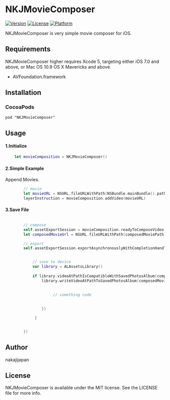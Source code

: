 # NKJMovieComposer

[![Version](https://img.shields.io/cocoapods/v/NKJMovieComposer.svg?style=flat)](http://cocoadocs.org/docsets/NKJMovieComposer)
[![License](https://img.shields.io/cocoapods/l/NKJMovieComposer.svg?style=flat)](http://cocoadocs.org/docsets/NKJMovieComposer)
[![Platform](https://img.shields.io/cocoapods/p/NKJMovieComposer.svg?style=flat)](http://cocoadocs.org/docsets/NKJMovieComposer)

NKJMovieComposer is very simple movie composer for iOS.

## Requirements

NKJMovieComposer higher requires Xcode 5, targeting either iOS 7.0 and above, or Mac OS 10.9 OS X Mavericks and above.

* AVFoundation.framework

## Installation

### CocoaPods

```
pod "NKJMovieComposer"
```

## Usage

#### 1.Initialize

```swift
    let movieComposition = NKJMovieComposer()
```

#### 2.Simple Example

Append Movies.

```swift
        // movie
        let movieURL = NSURL.fileURLWithPath(NSBundle.mainBundle().pathForResource("movie001", ofType: "mov"))
        layerInstruction = movieComposition.addVideo(movieURL)
```


#### 3.Save File


```swift

        // compose
        self.assetExportSession = movieComposition.readyToComposeVideo(composedMoviePath)
        let composedMovieUrl = NSURL.fileURLWithPath(composedMoviePath)

        // export
        self.assetExportSession.exportAsynchronouslyWithCompletionHandler({() -> Void in


            // save to device
            var library = ALAssetsLibrary()
            
            if library.videoAtPathIsCompatibleWithSavedPhotosAlbum(composedMovieUrl) {
                library.writeVideoAtPathToSavedPhotosAlbum(composedMovieUrl, completionBlock: {(assetURL, assetError) -> Void in

                    
                     // something code
                    
                    
                })

             }


        })

```

## Author

nakajijapan

## License

NKJMovieComposer is available under the MIT license. See the LICENSE file for more info.


